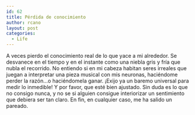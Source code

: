 ```yaml
---
id: 62
title: Pérdida de conocimiento
author: rcano
layout: post
categories:
  - Life
---
```

<div style="clear: both; text-align: center;">
</div>

A veces pierdo el conocimiento real de lo que yace a mi alrededor. Se desvanece en el tiempo y en el instante como una niebla gris y fría que nubla el recorrido. No entiendo si en mi cabeza habitan seres irreales que juegan a interpretar una pieza musical con mis neuronas, haciéndome perder la razón&#8230;o haciéndomela ganar. ¡Exijo ya un baremo universal para medir lo inmedible! Y por favor, que esté bien ajustado. Sin duda es lo que no consigo nunca, y no se si alguien consigue interiorizar un sentimiento que debiera ser tan claro. En fin, en cualquier caso, me ha salido un pareado.
